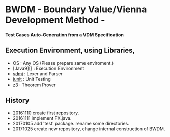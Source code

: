 # BWDM - Boundary Value/Vienna Development Method -
#### Test Cases Auto-Generation from a VDM Specification



## Execution Environment, using Libraries,
* OS : Any OS (Please prepare same enviroment.)
* [Java9][] : Execution Environment
* [vdmj][] : Lexer and Parser
* [junit][] : Unit Testing
* [z3][] : Theorem Prover

[java]: https://www.oracle.com/java/java9.html "Java9"
[vdmj]: https://github.com/nickbattle/vdmj.git "VDMJ Ver.4"
[junit]: https://github.com/junit-team/junit5 "JUnit5"
[z3]: https://github.com/Z3Prover/z3 "z3"

## History
* 20161110  create first repository.
* 20161111  implement FX.java. 
* 20170105  add 'test' package. rename some directories.
* 20171025  create new repository, change internal construction of BWDM.
